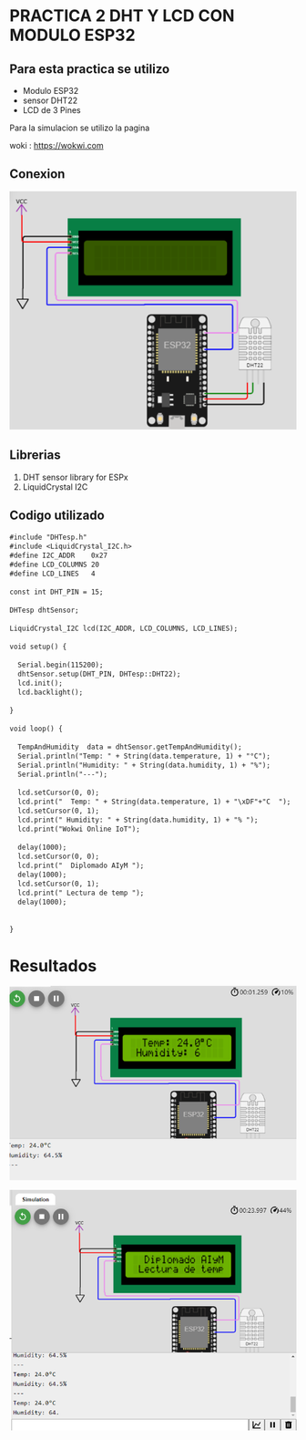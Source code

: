 # PRACTICA 2 DHT Y LCD CON MODULO ESP32

## Para esta practica se utilizo 

* Modulo ESP32
* sensor DHT22
* LCD de 3 Pines

Para la simulacion se utilizo la pagina 

woki : https://wokwi.com

## Conexion 

![](https://github.com/AxelMld/Practica2-DHT-y-LCD-ESP32/blob/main/Conexion.png?raw=true)

## Librerias 

1. DHT sensor library for ESPx
2. LiquidCrystal I2C



## Codigo utilizado 


```
#include "DHTesp.h"
#include <LiquidCrystal_I2C.h>
#define I2C_ADDR    0x27
#define LCD_COLUMNS 20
#define LCD_LINES   4

const int DHT_PIN = 15;

DHTesp dhtSensor;

LiquidCrystal_I2C lcd(I2C_ADDR, LCD_COLUMNS, LCD_LINES);

void setup() {

  Serial.begin(115200);
  dhtSensor.setup(DHT_PIN, DHTesp::DHT22);
  lcd.init();
  lcd.backlight();

}

void loop() {

  TempAndHumidity  data = dhtSensor.getTempAndHumidity();
  Serial.println("Temp: " + String(data.temperature, 1) + "°C");
  Serial.println("Humidity: " + String(data.humidity, 1) + "%");
  Serial.println("---");
  
  lcd.setCursor(0, 0);
  lcd.print("  Temp: " + String(data.temperature, 1) + "\xDF"+"C  ");
  lcd.setCursor(0, 1);
  lcd.print(" Humidity: " + String(data.humidity, 1) + "% ");
  lcd.print("Wokwi Online IoT");

  delay(1000);
  lcd.setCursor(0, 0);
  lcd.print("  Diplomado AIyM ");
  delay(1000);
  lcd.setCursor(0, 1);
  lcd.print(" Lectura de temp ");
  delay(1000);


}

```


# Resultados
![](https://github.com/AxelMld/Practica2-DHT-y-LCD-ESP32/blob/main/Resultado%201.png?raw=true)


![](https://github.com/AxelMld/Practica2-DHT-y-LCD-ESP32/blob/main/Resultado%202.png?raw=true)

